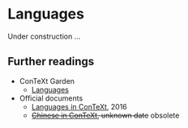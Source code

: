 # Languages

Under construction ...

## Further readings

- ConTeXt Garden
    - [Languages](https://wiki.contextgarden.net/Languages)
- Official documents
    - [Languages in ConTeXt](http://www.pragma-ade.nl/general/manuals/languages-mkiv.pdf), 2016
    - <s>[Chinese in ConTeXt](http://www.pragma-ade.nl/general/manuals/mchinese.pdf), unknown date</s> obsolete
    <!-- http://www.ctex.org/documents/context/up-007-s.pdf -->
    <!-- http://garfileo.is-programmer.com/2011/1/11/zhfonts-usage.23740.html -->

